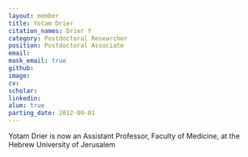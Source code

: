 ```yaml
---
layout: member
title: Yotam Drier
citation_names: Drier Y
category: Postdoctoral Researcher
position: Postdoctoral Associate
email: 
mask_email: true
github:  
image: 
cv:
scholar: 
linkedin: 
alum: true
parting_date: 2012-09-01
---
```



Yotam Drier is now an Assistant Professor, Faculty of Medicine, at the Hebrew University of Jerusalem